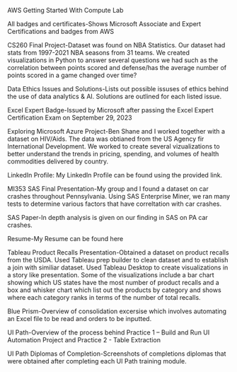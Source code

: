 AWS Getting Started With Compute Lab

All badges and certificates-Shows Microsoft Associate and Expert Certifications and badges from AWS

CS260 Final Project-Dataset was found on NBA Statistics. Our dataset had stats from 1997-2021 NBA seasons from 31 teams. We created visualizations in Python to answer several questions we had such as the correlation between points scored and defense/has the average number of points scored in a game changed over time?

Data Ethics Issues and Solutions-Lists out possible issuses of ethics behind the use of data analytics & AI. Solutions are outlined for each listed issue.

Excel Expert Badge-Issued by Microsoft after passing the Excel Expert Certification Exam on September 29, 2023

Exploring Microsoft Azure Project-Ben Shane and I worked together with a dataset on HIV/Aids. The data was obtianed from the US Agency fir International Development. We worked to create several vizualizations to better understand the trends in pricing, spending, and volumes of health commodities delivered by country.

LinkedIn Profile: My LinkedIn Profile can be found using the provided link.

MI353 SAS Final Presentation-My group and I found a dataset on car crashes throughout Pennsylvania. Using SAS Enterprise Miner, we ran many tests to determine various factors that have correltation with car crashes.

SAS Paper-In depth analysis is given on our finding in SAS on PA car crashes.

Resume-My Resume can be found here

Tableau Product Recalls Presentation-Obtained a dataset on product recalls from the USDA. Used Tableau prep builder to clean dataset and to establish a join with similiar dataset. Used Tableau Desktop to create visualizations in a story like presentation. Some of the visualizations include a bar chart showing which US states have the most number of product recalls and a box and whisker chart which list out the products by category and shows where each category ranks in terms of the number of total recalls.

Blue Prism-Overview of consolidation excersise which involves automating an Excel file to be read and orders to be inputted.

UI Path-Overview of the process behind Practice 1 – Build and Run UI Automation Project and Practice 2 - Table Extraction 

UI Path Diplomas of Completion-Screenshots of completions diplomas that were obtained after completing each UI Path training module.



